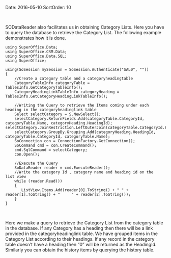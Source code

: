 Date: 2016-05-10
SortOrder: 10

 

SODataReader also facilitates us in obtaining Category Lists. Here you have to query the database to retrieve the Category List. The following example demonstrates how it is done.

```
using SuperOffice.Data;
using SuperOffice.CRM.Data;
using SuperOffice.Data.SQL;
using SuperOffice;
 
using(SoSession mySession = SoSession.Authenticate("SAL0", ""))
{
    //Create a category table and a categoryheadingtable
    CategoryTableInfo categoryTable =
TablesInfo.GetCategoryTableInfo();
    CategoryHeadingLinkTableInfo categoryHeading =
TablesInfo.GetCategoryHeadingLinkTableInfo();
 
    //Writing the Query to retrieve the Items coming under each
heading in the categoryheadinglink table
    Select selectCategory = S.NewSelect();
    selectCategory.ReturnFields.Add(categoryTable.CategoryId,
categoryTable.Name, categoryHeading.HeadingId);        
selectCategory.JoinRestriction.LeftOuterJoin(categoryTable.CategoryId.Equal(categoryHeading.CategoryId));
    selectCategory.GroupBy.Grouping.Add(categoryHeading.HeadingId,
categoryTable.CategoryId, categoryTable.Name);
    SoConnection con = ConnectionFactory.GetConnection();
    SoCommand cmd = con.CreateCommand();
    cmd.SqlCommand = selectCategory;
    con.Open();
 
    //Execute the Query
    SoDataReader reader = cmd.ExecuteReader();
    //Write the category Id , category name and heading id on the
list view
    while (reader.Read())
    {
       ListView.Items.Add(reader[0].ToString() + " " +
reader[1].ToString() + "     " + reader[2].ToString());
    }
}
```

 

Here we make a query to retrieve the Category List from the category table in the database. If any Category has a heading then there will be a link provided in the categoryheadinglink table. We have grouped items in the Category List according to their headings. If any record in the category table doesn’t have a heading then “0” will be returned as the HeadingId. Similarly you can obtain the history items by querying the history table.
